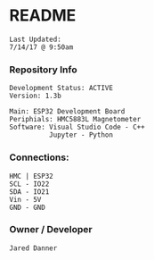 # README #
    Last Updated:
    7/14/17 @ 9:50am

### Repository Info ###
    Development Status: ACTIVE
    Version: 1.3b

    Main: ESP32 Development Board
    Periphials: HMC5883L Magnetometer
    Software: Visual Studio Code - C++
	          Jupyter - Python

### Connections: ###
    HMC | ESP32
    SCL - IO22
    SDA - IO21
    Vin - 5V
    GND - GND

### Owner / Developer ###
    Jared Danner